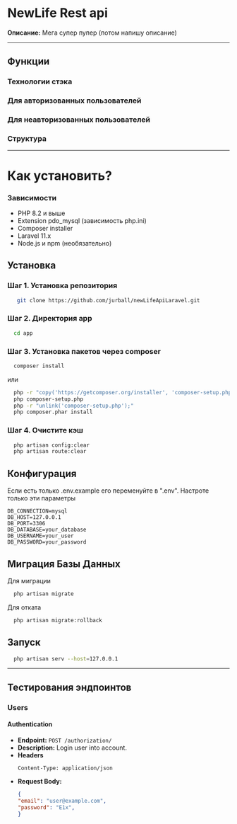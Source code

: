 # NewLife Rest api

**Описание:**
Мега супер пупер (потом напишу описание)

---
## Функции

### Технологии стэка

### Для авторизованных пользователей

### Для неавторизованных пользователей

### Структура


---
# Как установить?

### Зависимости
- PHP 8.2 и выше
- Extension pdo_mysql (зависимость php.ini)
- Composer installer
- Laravel 11.x
- Node.js и npm (необязательно)

## Установка

### Шаг 1. Установка репозитория
```bash
   git clone https://github.com/jurball/newLifeApiLaravel.git
```

### Шаг 2. Директория app
```bash
  cd app
```
 
### Шаг 3. Установка пакетов через composer
```bash
  composer install
```

или

```bash
  php -r "copy('https://getcomposer.org/installer', 'composer-setup.php');"
  php composer-setup.php
  php -r "unlink('composer-setup.php');"
  php composer.phar install
```

### Шаг 4. Очистите кэш
```bash
  php artisan config:clear
  php artisan route:clear
```

## Конфигурация 

Если есть только .env.example его переменуйте в ".env". Настроте только эти параметры
```
DB_CONNECTION=mysql
DB_HOST=127.0.0.1
DB_PORT=3306
DB_DATABASE=your_database
DB_USERNAME=your_user
DB_PASSWORD=your_password
```

## Миграция Базы Данных

Для миграции
```bash
  php artisan migrate
```

Для отката
```bash
  php artisan migrate:rollback
```

## Запуск

```bash
  php artisan serv --host=127.0.0.1
```

---
## Тестирования эндпоинтов
### Users
#### **Authentication**
- **Endpoint:** `POST /authorization/`
- **Description:** Login user into account.
- **Headers**
    ```headers
    Content-Type: application/json
- **Request Body:**
    ```json
  {
    "email": "user@example.com",
    "password": "E1x",
  }
  